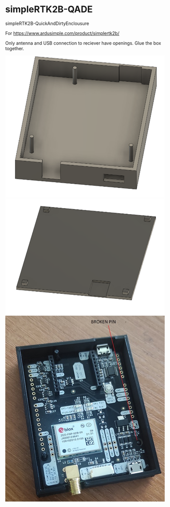 # simpleRTK2B-QADE
simpleRTK2B-QuickAndDirtyEnclousure

For https://www.ardusimple.com/product/simplertk2b/

Only antenna and USB connection to reciever have openings. Glue the box together. 

<img alt="alt_text" src="box.png" />
<img alt="alt_text" src="topcover.png" />
<img alt="alt_text" src="1650893103930.jpg" />

